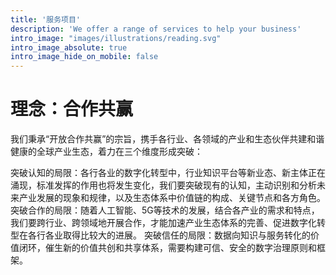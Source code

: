 ```yaml
---
title: '服务项目'
description: 'We offer a range of services to help your business'
intro_image: "images/illustrations/reading.svg"
intro_image_absolute: true
intro_image_hide_on_mobile: false
---
```


# 理念：合作共赢

我们秉承“开放合作共赢”的宗旨，携手各行业、各领域的产业和生态伙伴共建和谐健康的全球产业生态，着力在三个维度形成突破：

突破认知的局限：各行各业的数字化转型中，行业知识平台等新业态、新主体正在涌现，标准发挥的作用也将发生变化，我们要突破现有的认知，主动识别和分析未来产业发展的现象和规律，以及生态体系中价值链的构成、关键节点和各方角色。
突破合作的局限：随着人工智能、5G等技术的发展，结合各产业的需求和特点，我们要跨行业、跨领域地开展合作，才能加速产业生态体系的完善、促进数字化转型在各行各业取得比较大的进展。
突破信任的局限：数据向知识与服务转化的价值闭环，催生新的价值共创和共享体系，需要构建可信、安全的数字治理原则和框架。
